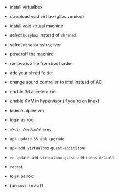 - install virtualbox
- download void virt iso (glibc version) 
- install void virtual machine 

- select `busybox` instead of `chroned`
- select `none` for ssh server
- poweroff the machine 
- remove iso file from boot order
- add your shred folder 
- change sound controller to intel instead of AC
- enable 3d acceleration
- enable KVM in hypervisor (if you're on linux)
- launch alpine vm
- login as root  
- `mkdir /media/shared`
- `apk update && apk upgrade`
- `apk add virtualbox-guest-addititons`
- `rc-update add virtualbox-guest-additions default`
- `reboot`
- login as root
- run `post-install`

